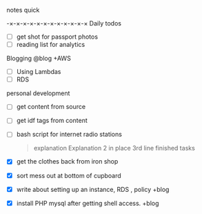 notes quick


-×-×-×-×-×-×-×-×-×-×-×-×
Daily todos 
- [ ] get shot for passport photos
- [ ] reading list for analytics

Blogging @blog +AWS
- [ ] Using Lambdas
- [ ] RDS

personal development 
- [ ] get content from source
- [ ] get idf tags from content
- [ ] bash script for internet radio stations
    > explanation
    > Explanation 2 in place
    > 3rd line
finished tasks
- [x] get the clothes back from iron shop
- [x] sort mess out at bottom of cupboard
- [x] write about setting up an instance, RDS , policy +blog
- [x] install PHP mysql after getting shell access. +blog


<!--stackedit_data:
eyJoaXN0b3J5IjpbLTY0MzEyNzE4MiwtOTk2MzIyMjMsMTMyNz
gyMTE3OSwtMjk5ODE4MjcwLDE5ODcxODc4MzVdfQ==
-->
